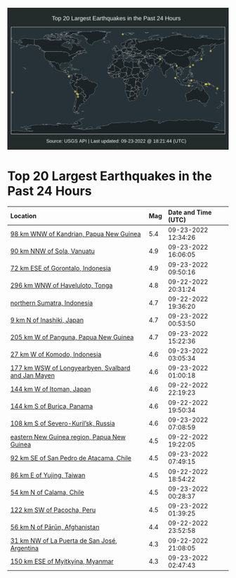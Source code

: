 ![Map](./map.png)

# Top 20 Largest Earthquakes in the Past 24 Hours

| Location | Mag | Date and Time (UTC) |
|:---|:---|:---|
| [98 km WNW of Kandrian, Papua New Guinea](https://earthquake.usgs.gov/earthquakes/eventpage/us7000iaem) | 5.4 | 09-23-2022 12:34:26 |
| [90 km NNW of Sola, Vanuatu](https://earthquake.usgs.gov/earthquakes/eventpage/us7000iahz) | 4.9 | 09-23-2022 16:06:05 |
| [72 km ESE of Gorontalo, Indonesia](https://earthquake.usgs.gov/earthquakes/eventpage/us7000iae6) | 4.9 | 09-23-2022 09:50:16 |
| [296 km WNW of Haveluloto, Tonga](https://earthquake.usgs.gov/earthquakes/eventpage/us7000iaal) | 4.8 | 09-22-2022 20:31:24 |
| [northern Sumatra, Indonesia](https://earthquake.usgs.gov/earthquakes/eventpage/us7000iaa2) | 4.7 | 09-22-2022 19:36:20 |
| [9 km N of Inashiki, Japan](https://earthquake.usgs.gov/earthquakes/eventpage/us7000iac2) | 4.7 | 09-23-2022 00:53:50 |
| [205 km W of Panguna, Papua New Guinea](https://earthquake.usgs.gov/earthquakes/eventpage/us7000iahr) | 4.7 | 09-23-2022 15:22:36 |
| [27 km W of Komodo, Indonesia](https://earthquake.usgs.gov/earthquakes/eventpage/us7000iact) | 4.6 | 09-23-2022 03:05:34 |
| [177 km WSW of Longyearbyen, Svalbard and Jan Mayen](https://earthquake.usgs.gov/earthquakes/eventpage/us7000iac9) | 4.6 | 09-23-2022 01:00:18 |
| [144 km W of Itoman, Japan](https://earthquake.usgs.gov/earthquakes/eventpage/us7000iabm) | 4.6 | 09-22-2022 22:19:23 |
| [144 km S of Burica, Panama](https://earthquake.usgs.gov/earthquakes/eventpage/us7000iaa6) | 4.6 | 09-22-2022 19:50:34 |
| [108 km S of Severo-Kuril’sk, Russia](https://earthquake.usgs.gov/earthquakes/eventpage/us7000iadj) | 4.6 | 09-23-2022 07:08:59 |
| [eastern New Guinea region, Papua New Guinea](https://earthquake.usgs.gov/earthquakes/eventpage/us7000ia9x) | 4.5 | 09-22-2022 19:22:05 |
| [92 km SE of San Pedro de Atacama, Chile](https://earthquake.usgs.gov/earthquakes/eventpage/us7000iadq) | 4.5 | 09-23-2022 07:49:15 |
| [86 km E of Yujing, Taiwan](https://earthquake.usgs.gov/earthquakes/eventpage/us7000ia9u) | 4.5 | 09-22-2022 18:54:22 |
| [54 km N of Calama, Chile](https://earthquake.usgs.gov/earthquakes/eventpage/us7000iabz) | 4.5 | 09-23-2022 00:28:37 |
| [122 km SW of Pacocha, Peru](https://earthquake.usgs.gov/earthquakes/eventpage/us7000iacc) | 4.5 | 09-23-2022 01:39:25 |
| [56 km N of Pārūn, Afghanistan](https://earthquake.usgs.gov/earthquakes/eventpage/us7000iabv) | 4.4 | 09-22-2022 23:52:58 |
| [31 km NW of La Puerta de San José, Argentina](https://earthquake.usgs.gov/earthquakes/eventpage/us7000iaay) | 4.3 | 09-22-2022 21:08:05 |
| [150 km ESE of Myitkyina, Myanmar](https://earthquake.usgs.gov/earthquakes/eventpage/us7000iacp) | 4.3 | 09-23-2022 02:47:43 |
